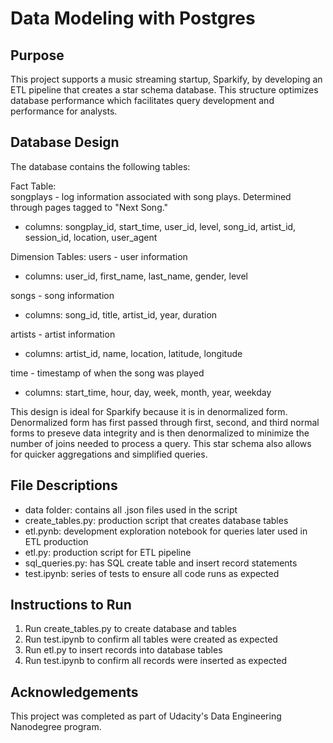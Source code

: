 # Data Modeling with Postgres

## Purpose
This project supports a music streaming startup, Sparkify, by developing an ETL pipeline that creates a star schema database.  This structure optimizes database performance which facilitates query development and performance for analysts.  

## Database Design
The database contains the following tables:

Fact Table:  
songplays - log information associated with song plays.  Determined through pages tagged to "Next Song."
 - columns: songplay_id, start_time, user_id, level, song_id, artist_id, session_id, location, user_agent
 
 Dimension Tables:
 users - user information
  - columns: user_id, first_name, last_name, gender, level
 
 songs - song information
  - columns: song_id, title, artist_id, year, duration
 
 artists - artist information
  - columns: artist_id, name, location, latitude, longitude
 
 time - timestamp of when the song was played 
  - columns: start_time, hour, day, week, month, year, weekday
  
 This design is ideal for Sparkify because it is in denormalized form.  Denormalized form has first passed through first, second, and third normal forms to preseve data integrity and is then denormalized to minimize the number of joins needed to process a query.  This star schema also allows for quicker aggregations and simplified queries.

## File Descriptions
- data folder: contains all .json files used in the script
- create_tables.py: production script that creates database tables
- etl.pynb: development exploration notebook for queries later used in ETL production 
- etl.py: production script for ETL pipeline
- sql_queries.py: has SQL create table and insert record statements
- test.ipynb: series of tests to ensure all code runs as expected

## Instructions to Run
1. Run create_tables.py to create database and tables
2. Run test.ipynb to confirm all tables were created as expected
3. Run etl.py to insert records into database tables
4. Run test.ipynb to confirm all records were inserted as expected

## Acknowledgements
This project was completed as part of Udacity's Data Engineering Nanodegree program.
